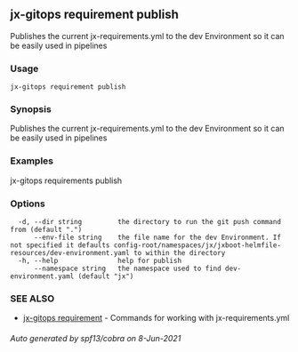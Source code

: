 ## jx-gitops requirement publish

Publishes the current jx-requirements.yml to the dev Environment so it can be easily used in pipelines

### Usage

```
jx-gitops requirement publish
```

### Synopsis

Publishes the current jx-requirements.yml to the dev Environment so it can be easily used in pipelines

### Examples

  jx-gitops requirements publish

### Options

```
  -d, --dir string         the directory to run the git push command from (default ".")
      --env-file string    the file name for the dev Environment. If not specified it defaults config-root/namespaces/jx/jxboot-helmfile-resources/dev-environment.yaml to within the directory
  -h, --help               help for publish
      --namespace string   the namespace used to find dev-environment.yaml (default "jx")
```

### SEE ALSO

* [jx-gitops requirement](jx-gitops_requirement.md)	 - Commands for working with jx-requirements.yml

###### Auto generated by spf13/cobra on 8-Jun-2021
